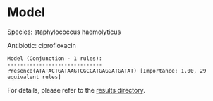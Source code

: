
# Model

Species: staphylococcus haemolyticus

Antibiotic: ciprofloxacin

```
Model (Conjunction - 1 rules):
------------------------------
Presence(ATATACTGATAAGTCGCCATGAGGATGATAT) [Importance: 1.00, 29 equivalent rules]

```

For details, please refer to the [results directory](../../../../../results/scm_b/staphylococcus%20haemolyticus/ciprofloxacin/repeat_0/).

